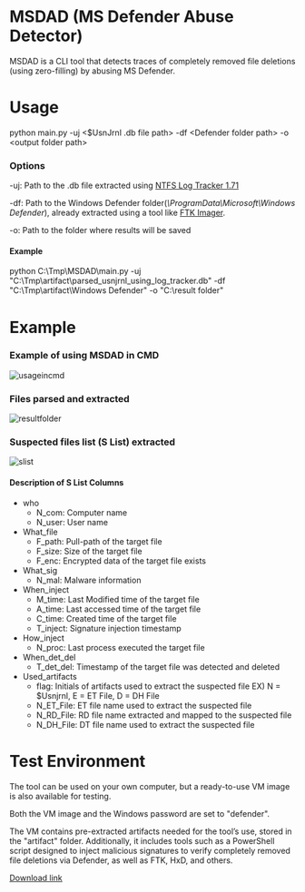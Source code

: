 # MSDAD (MS Defender Abuse Detector)
MSDAD is a CLI tool that detects traces of completely removed file deletions (using zero-filling) by abusing MS Defender.


# Usage
python main.py -uj \<$UsnJrnl .db file path\> -df \<Defender folder path\> -o \<output folder path\>

### Options
-uj: Path to the .db file extracted using [NTFS Log Tracker 1.71](https://sites.google.com/site/forensicnote/ntfs-log-tracker?pli=1)

-df: Path to the Windows Defender folder(_\\ProgramData\\Microsoft\\Windows Defender_), already extracted using a tool like [FTK Imager](https://www.exterro.com/ftk-product-downloads/ftk-imager-version-4-7-1). 

-o: Path to the folder where results will be saved


#### Example
python C:\Tmp\MSDAD\main.py -uj "C:\Tmp\artifact\parsed_usnjrnl_using_log_tracker.db" -df "C:\Tmp\artifact\Windows Defender\" -o "C:\result folder\"

# Example

### Example of using MSDAD in CMD
![usageincmd](https://private-user-images.githubusercontent.com/184496356/376322203-48b17d00-8bce-402b-a7b5-b86f16b47301.png?jwt=eyJhbGciOiJIUzI1NiIsInR5cCI6IkpXVCJ9.eyJpc3MiOiJnaXRodWIuY29tIiwiYXVkIjoicmF3LmdpdGh1YnVzZXJjb250ZW50LmNvbSIsImtleSI6ImtleTUiLCJleHAiOjE3Mjg5MjM2NjgsIm5iZiI6MTcyODkyMzM2OCwicGF0aCI6Ii8xODQ0OTYzNTYvMzc2MzIyMjAzLTQ4YjE3ZDAwLThiY2UtNDAyYi1hN2I1LWI4NmYxNmI0NzMwMS5wbmc_WC1BbXotQWxnb3JpdGhtPUFXUzQtSE1BQy1TSEEyNTYmWC1BbXotQ3JlZGVudGlhbD1BS0lBVkNPRFlMU0E1M1BRSzRaQSUyRjIwMjQxMDE0JTJGdXMtZWFzdC0xJTJGczMlMkZhd3M0X3JlcXVlc3QmWC1BbXotRGF0ZT0yMDI0MTAxNFQxNjI5MjhaJlgtQW16LUV4cGlyZXM9MzAwJlgtQW16LVNpZ25hdHVyZT0wNTIyMTQyM2IxM2IyOTUxODdjMDA2ZWE5NGU4NTk3ZmEyZTgxN2UwMjQ2ZGUzZjQ4M2FjNDUxOWE1MmZiZTU2JlgtQW16LVNpZ25lZEhlYWRlcnM9aG9zdCJ9.wMtybmmjB3dyS0rnF_Vpf4OC7sVb-NMpnMn1kje8Pzg)

### Files parsed and extracted
![resultfolder](https://private-user-images.githubusercontent.com/184496356/376322178-a71e8565-c7c7-43a0-bebc-eea0235e8beb.png?jwt=eyJhbGciOiJIUzI1NiIsInR5cCI6IkpXVCJ9.eyJpc3MiOiJnaXRodWIuY29tIiwiYXVkIjoicmF3LmdpdGh1YnVzZXJjb250ZW50LmNvbSIsImtleSI6ImtleTUiLCJleHAiOjE3Mjg5MjM2NjgsIm5iZiI6MTcyODkyMzM2OCwicGF0aCI6Ii8xODQ0OTYzNTYvMzc2MzIyMTc4LWE3MWU4NTY1LWM3YzctNDNhMC1iZWJjLWVlYTAyMzVlOGJlYi5wbmc_WC1BbXotQWxnb3JpdGhtPUFXUzQtSE1BQy1TSEEyNTYmWC1BbXotQ3JlZGVudGlhbD1BS0lBVkNPRFlMU0E1M1BRSzRaQSUyRjIwMjQxMDE0JTJGdXMtZWFzdC0xJTJGczMlMkZhd3M0X3JlcXVlc3QmWC1BbXotRGF0ZT0yMDI0MTAxNFQxNjI5MjhaJlgtQW16LUV4cGlyZXM9MzAwJlgtQW16LVNpZ25hdHVyZT03YTU5OGNmNmJhNDkyNDNmM2FkZDkwOWJlNjRkNzVhNWFjOTc1NWVhN2IzODRkNWFkYWVjNzQ4NWE0ODEyMzUzJlgtQW16LVNpZ25lZEhlYWRlcnM9aG9zdCJ9.0GrzScnlwy-fwe9OMb_ZREeUASvnjy9MQSkZiq4hP_A)

### Suspected files list (S List) extracted
![slist](https://private-user-images.githubusercontent.com/184496356/376322191-66399f94-6293-4fb7-957d-e7269363d53b.png?jwt=eyJhbGciOiJIUzI1NiIsInR5cCI6IkpXVCJ9.eyJpc3MiOiJnaXRodWIuY29tIiwiYXVkIjoicmF3LmdpdGh1YnVzZXJjb250ZW50LmNvbSIsImtleSI6ImtleTUiLCJleHAiOjE3Mjg5MjQ4MzMsIm5iZiI6MTcyODkyNDUzMywicGF0aCI6Ii8xODQ0OTYzNTYvMzc2MzIyMTkxLTY2Mzk5Zjk0LTYyOTMtNGZiNy05NTdkLWU3MjY5MzYzZDUzYi5wbmc_WC1BbXotQWxnb3JpdGhtPUFXUzQtSE1BQy1TSEEyNTYmWC1BbXotQ3JlZGVudGlhbD1BS0lBVkNPRFlMU0E1M1BRSzRaQSUyRjIwMjQxMDE0JTJGdXMtZWFzdC0xJTJGczMlMkZhd3M0X3JlcXVlc3QmWC1BbXotRGF0ZT0yMDI0MTAxNFQxNjQ4NTNaJlgtQW16LUV4cGlyZXM9MzAwJlgtQW16LVNpZ25hdHVyZT0yZDFlNzg0YTkwZTQyNzI2ZWNlOTZmODBkZDM1NmFhNWI5ZTlmNGUxNjU0MTUxYjIzZjQxNTY3NjliMGQ3YTNjJlgtQW16LVNpZ25lZEhlYWRlcnM9aG9zdCJ9.gdvT9En5pPbsg_TU0eoxa8LNHb7Tm0u6CcKm9tkYi34)
  #### Description of S List Columns
  - who
    - N_com:     Computer name
    - N_user:    User name
  - What_file
    - F_path:    Pull-path of the target file
    - F_size:    Size of the target file
    - F_enc:     Encrypted data of the target file exists
  - What_sig
    - N_mal:     Malware information
  - When_inject
    - M_time:    Last Modified time of the target file
    - A_time:    Last accessed time of the target file
    - C_time:    Created time of the target file
    - T_inject:  Signature injection timestamp
  - How_inject
    - N_proc:    Last process executed the target file
  - When_det_del
    - T_det_del: Timestamp of the target file was detected and deleted
  - Used_artifacts
    - flag:      Initials of artifacts used to extract the suspected file EX) N = $Usnjrnl, E = ET File, D = DH File
    - N_ET_File: ET file name used to extract the suspected file
    - N_RD_File: RD file name extracted and mapped to the suspected file
    - N_DH_File: DT file name used to extract the suspected file



# Test Environment
The tool can be used on your own computer, but a ready-to-use VM image is also available for testing.

Both the VM image and the Windows password are set to "defender".

The VM contains pre-extracted artifacts needed for the tool’s use, stored in the "artifact" folder. Additionally, it includes tools such as a PowerShell script designed to inject malicious signatures to verify completely removed file deletions via Defender, as well as FTK, HxD, and others.

[Download link](https://drive.google.com/file/d/1gguPEA48V552HW5HNlvHHQ0ztBsXWCgH/view?usp=sharing)